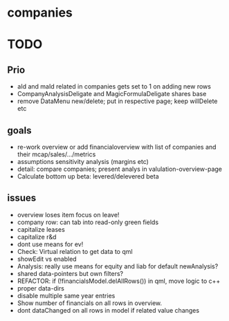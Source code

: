 # companies

# TODO

## Prio ##

* aId and maId related in companies gets set to 1 on adding new rows
* CompanyAnalysisDeligate and MagicFormulaDeligate shares base
* remove DataMenu new/delete; put in respective page; keep willDelete etc

## goals ##
* re-work overview or add financialoverview with list of companies and their mcap/sales/.../metrics
* assumptions sensitivity analysis (margins etc)
* detail: compare companies; present analys in valulation-overview-page
* Calculate bottom up beta: levered/delevered beta

## issues ##
* overview loses item focus on leave!
* company row: can tab into read-only green fields
* capitalize leases
* capitalize r&d
* dont use means for ev!
* Check: Virtual relation to get data to qml
* showEdit vs enabled
* Analysis: really use means for equity and liab for default newAnalysis?
* shared data-pointers but own filters?
* REFACTOR: if (!financialsModel.delAllRows()) in qml, move logic to c++
* proper data-dirs
* disable multiple same year entries
* Show number of financials on all rows in overview.
* dont dataChanged on all rows in model if related value changes
